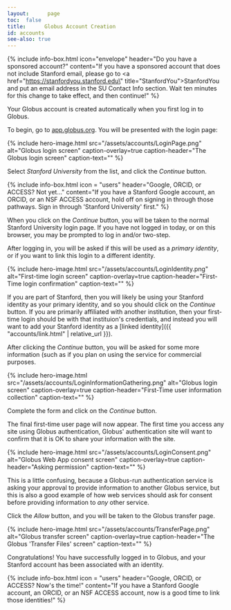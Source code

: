 ```yaml
---
layout:      page
toc:  false
title:      Globus Account Creation
id: accounts
see-also: true
---
```



{% include info-box.html
   icon="envelope"
   header="Do you have a sponsored account?"
   content="If you have a sponsored account that does not include Stanford email, please go to <a href=\"https://stanfordyou.stanford.edu\" title=\"StanfordYou\">StanfordYou</a> and put an email address in the SU Contact Info section.  Wait ten minutes for this change to take effect, and then continue!"
%}

Your Globus account is created automatically when you first log in to
Globus.

To begin, go to [app.globus.org](https://app.globus.org/).  You will be
presented with the login page:

{% include hero-image.html
   src="/assets/accounts/LoginPage.png"
   alt="Globus login screen"
   caption-overlay=true
   caption-header="The Globus login screen"
   caption-text=""
%}

Select *Stanford University* from the list, and click the *Continue* button.

{% include info-box.html
   icon = "users"
   header="Google, ORCID, or ACCESS?  Not yet…"
   content="If you have a Stanford Google account, an ORCID, or an NSF ACCESS account, hold off on signing in through those pathways.  Sign in through 'Stanford University' first."
%}

When you click on the *Continue* button, you will be taken to the normal
Stanford University login page.  If you have not logged in today, or on this
browser, you may be prompted to log in and/or two-step.

After logging in, you will be asked if this will be used as a _primary
identity_, or if you want to link this login to a different identity.

{% include hero-image.html
   src="/assets/accounts/LoginIdentity.png"
   alt="First-time login screen"
   caption-overlay=true
   caption-header="First-Time login confirmation"
   caption-text=""
%}

If you are part of Stanford, then you will likely be using your Stanford
identity as your primary identity, and so you should click on the _Continue_
button.  If you are primarily affiliated with another institution, then your
first-time login should be with that instituion's credentials, and instead you
will want to add your Stanford identity as a [linked identity]({{
"accounts/link.html" | relative_url }}).

After clicking the _Continue_ button, you will be asked for some more
information (such as if you plan on using the service for commercial purposes.

{% include hero-image.html
   src="/assets/accounts/LoginInformationGathering.png"
   alt="Globus login screen"
   caption-overlay=true
   caption-header="First-Time user information collection"
   caption-text=""
%}

Complete the form and click on the _Continue_ button.

The final first-time user page will now appear.  The first time you access any
site using Globus authentication, Globus' authentication site will want to
confirm that it is OK to share your information with the site.

{% include hero-image.html
   src="/assets/accounts/LoginConsent.png"
   alt="Globus Web App consent screen"
   caption-overlay=true
   caption-header="Asking permission"
   caption-text=""
%}

This is a little confusing, because a Globus-run authentication service is
asking your approval to provide information to another Globus service, but this
is also a good example of how web services should ask for consent before
providing information to _any_ other service.

Click the _Allow_ button, and you will be taken to the Globus transfer page.

{% include hero-image.html
   src="/assets/accounts/TransferPage.png"
   alt="Globus transfer screen"
   caption-overlay=true
   caption-header="The Globus 'Transfer Files' screen"
   caption-text=""
%}

Congratulations!  You have successfully logged in to Globus, and your Stanford
account has been associated with an identity.

{% include info-box.html
   icon = "users"
   header="Google, ORCID, or ACCESS?  Now's the time!"
   content="If you have a Stanford Google account, an ORCID, or an NSF ACCESS account, now is a good time to link those identities!"
%}
